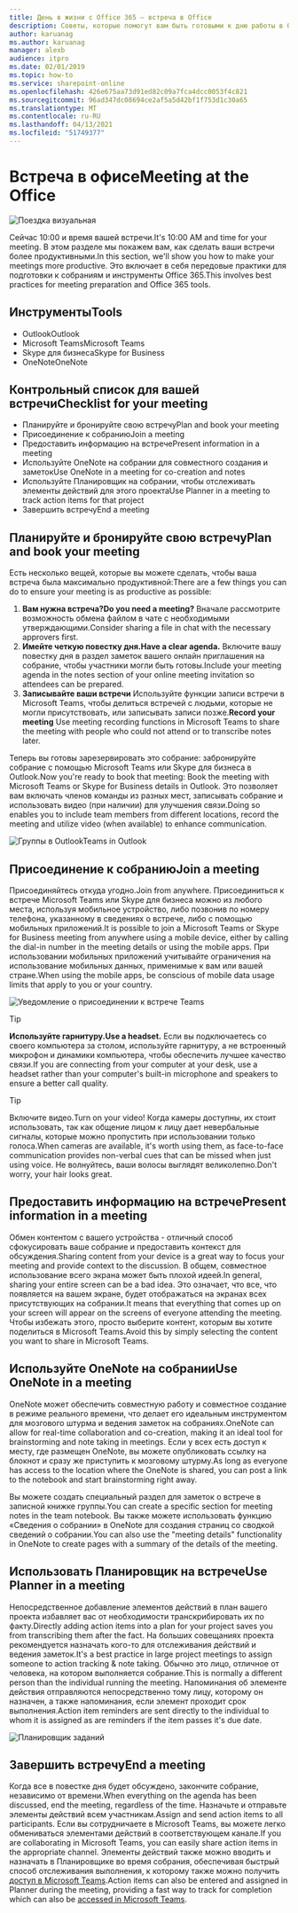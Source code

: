 ```yaml
---
title: День в жизни с Office 365 — встреча в Office
description: Советы, которые помогут вам быть готовыми к дню работы в Office 365
author: karuanag
ms.author: karuanag
manager: alexb
audience: itpro
ms.date: 02/01/2019
ms.topic: how-to
ms.service: sharepoint-online
ms.openlocfilehash: 426e675aa73d91ed82c09a7fca4dcc0053f4c821
ms.sourcegitcommit: 96ad347dc08694ce2af5a5d42bf1f753d1c30a65
ms.translationtype: MT
ms.contentlocale: ru-RU
ms.lasthandoff: 04/13/2021
ms.locfileid: "51749377"
---
```

# <a name="meeting-at-the-office"></a><span data-ttu-id="3fd07-103">Встреча в офисе</span><span class="sxs-lookup"><span data-stu-id="3fd07-103">Meeting at the Office</span></span>

![Поездка визуальная](media/ditl_meeting.png)

<span data-ttu-id="3fd07-105">Сейчас 10:00 и время вашей встречи.</span><span class="sxs-lookup"><span data-stu-id="3fd07-105">It's 10:00 AM and time for your meeting.</span></span> <span data-ttu-id="3fd07-106">В этом разделе мы покажем вам, как сделать ваши встречи более продуктивными.</span><span class="sxs-lookup"><span data-stu-id="3fd07-106">In this section, we'll show you how to make your meetings more productive.</span></span>  <span data-ttu-id="3fd07-107">Это включает в себя передовые практики для подготовки к собраниям и инструменты Office 365.</span><span class="sxs-lookup"><span data-stu-id="3fd07-107">This involves best practices for meeting preparation and Office 365 tools.</span></span>  

## <a name="tools"></a><span data-ttu-id="3fd07-108">Инструменты</span><span class="sxs-lookup"><span data-stu-id="3fd07-108">Tools</span></span>
- <span data-ttu-id="3fd07-109">Outlook</span><span class="sxs-lookup"><span data-stu-id="3fd07-109">Outlook</span></span>
- <span data-ttu-id="3fd07-110">Microsoft Teams</span><span class="sxs-lookup"><span data-stu-id="3fd07-110">Microsoft Teams</span></span>
- <span data-ttu-id="3fd07-111">Skype для бизнеса</span><span class="sxs-lookup"><span data-stu-id="3fd07-111">Skype for Business</span></span>
- <span data-ttu-id="3fd07-112">OneNote</span><span class="sxs-lookup"><span data-stu-id="3fd07-112">OneNote</span></span>

## <a name="checklist-for-your-meeting"></a><span data-ttu-id="3fd07-113">Контрольный список для вашей встречи</span><span class="sxs-lookup"><span data-stu-id="3fd07-113">Checklist for your meeting</span></span>
- <span data-ttu-id="3fd07-114">Планируйте и бронируйте свою встречу</span><span class="sxs-lookup"><span data-stu-id="3fd07-114">Plan and book your meeting</span></span>
- <span data-ttu-id="3fd07-115">Присоединение к собранию</span><span class="sxs-lookup"><span data-stu-id="3fd07-115">Join a meeting</span></span>
- <span data-ttu-id="3fd07-116">Предоставить информацию на встрече</span><span class="sxs-lookup"><span data-stu-id="3fd07-116">Present information in a meeting</span></span>
- <span data-ttu-id="3fd07-117">Используйте OneNote на собрании для совместного создания и заметок</span><span class="sxs-lookup"><span data-stu-id="3fd07-117">Use OneNote in a meeting for co-creation and notes</span></span>
- <span data-ttu-id="3fd07-118">Используйте Планировщик на собрании, чтобы отслеживать элементы действий для этого проекта</span><span class="sxs-lookup"><span data-stu-id="3fd07-118">Use Planner in a meeting to track action items for that project</span></span>
- <span data-ttu-id="3fd07-119">Завершить встречу</span><span class="sxs-lookup"><span data-stu-id="3fd07-119">End a meeting</span></span>
 
## <a name="plan-and-book-your-meeting"></a><span data-ttu-id="3fd07-120">Планируйте и бронируйте свою встречу</span><span class="sxs-lookup"><span data-stu-id="3fd07-120">Plan and book your meeting</span></span>
<span data-ttu-id="3fd07-121">Есть несколько вещей, которые вы можете сделать, чтобы ваша встреча была максимально продуктивной:</span><span class="sxs-lookup"><span data-stu-id="3fd07-121">There are a few things you can do to ensure your meeting is as productive as possible:</span></span>

1. <span data-ttu-id="3fd07-122">**Вам нужна встреча?**</span><span class="sxs-lookup"><span data-stu-id="3fd07-122">**Do you need a meeting?**</span></span> <span data-ttu-id="3fd07-123">Вначале рассмотрите возможность обмена файлом в чате с необходимыми утверждающими.</span><span class="sxs-lookup"><span data-stu-id="3fd07-123">Consider sharing a file in chat with the necessary approvers first.</span></span>  
1. <span data-ttu-id="3fd07-124">**Имейте четкую повестку дня.**</span><span class="sxs-lookup"><span data-stu-id="3fd07-124">**Have a clear agenda.**</span></span>  <span data-ttu-id="3fd07-125">Включите вашу повестку дня в раздел заметок вашего онлайн приглашения на собрание, чтобы участники могли быть готовы.</span><span class="sxs-lookup"><span data-stu-id="3fd07-125">Include your meeting agenda in the notes section of your online meeting invitation so attendees can be prepared.</span></span>
1. <span data-ttu-id="3fd07-126">**Записывайте ваши встречи**  Используйте функции записи встречи в Microsoft Teams, чтобы делиться встречей с людьми, которые не могли присутствовать, или записывать записи позже.</span><span class="sxs-lookup"><span data-stu-id="3fd07-126">**Record your meeting**  Use meeting recording functions in Microsoft Teams to share the meeting with people who could not attend or to transcribe notes later.</span></span>  

<span data-ttu-id="3fd07-127">Теперь вы готовы зарезервировать это собрание: забронируйте собрание с помощью Microsoft Teams или Skype для бизнеса в Outlook.</span><span class="sxs-lookup"><span data-stu-id="3fd07-127">Now you're ready to book that meeting:  Book the meeting with Microsoft Teams or Skype for Business details in Outlook.</span></span> <span data-ttu-id="3fd07-128">Это позволяет вам включать членов команды из разных мест, записывать собрание и использовать видео (при наличии) для улучшения связи.</span><span class="sxs-lookup"><span data-stu-id="3fd07-128">Doing so enables you to include team members from different locations, record the meeting and utilize video (when available) to enhance communication.</span></span> 

![<span data-ttu-id="3fd07-129">Группы в Outlook</span><span class="sxs-lookup"><span data-stu-id="3fd07-129">Teams in Outlook</span></span> ](media/ditl_teamsoutlook.png)

## <a name="join-a-meeting"></a><span data-ttu-id="3fd07-130">Присоединение к собранию</span><span class="sxs-lookup"><span data-stu-id="3fd07-130">Join a meeting</span></span>
<span data-ttu-id="3fd07-131">Присоединяйтесь откуда угодно.</span><span class="sxs-lookup"><span data-stu-id="3fd07-131">Join from anywhere.</span></span> <span data-ttu-id="3fd07-132">Присоединиться к встрече Microsoft Teams или Skype для бизнеса можно из любого места, используя мобильное устройство, либо позвонив по номеру телефона, указанному в сведениях о встрече, либо с помощью мобильных приложений.</span><span class="sxs-lookup"><span data-stu-id="3fd07-132">It is possible to join a Microsoft Teams or Skype for Business meeting from anywhere using a mobile device, either by calling the dial-in number in the meeting details or using the mobile apps.</span></span> <span data-ttu-id="3fd07-133">При использовании мобильных приложений учитывайте ограничения на использование мобильных данных, применимые к вам или вашей стране.</span><span class="sxs-lookup"><span data-stu-id="3fd07-133">When using the mobile apps, be conscious of mobile data usage limits that apply to you or your country.</span></span>

![Уведомление о присоединении к встрече Teams](media/ditl_teamsjoin.png)

> [!TIP]
> <span data-ttu-id="3fd07-135">**Используйте гарнитуру.**</span><span class="sxs-lookup"><span data-stu-id="3fd07-135">**Use a headset.**</span></span> <span data-ttu-id="3fd07-136">Если вы подключаетесь со своего компьютера за столом, используйте гарнитуру, а не встроенный микрофон и динамики компьютера, чтобы обеспечить лучшее качество связи.</span><span class="sxs-lookup"><span data-stu-id="3fd07-136">If you are connecting from your computer at your desk, use a headset rather than your computer's built-in microphone and speakers to ensure a better call quality.</span></span>

> [!TIP]
> <span data-ttu-id="3fd07-137">Включите видео.</span><span class="sxs-lookup"><span data-stu-id="3fd07-137">Turn on your video!</span></span> <span data-ttu-id="3fd07-138">Когда камеры доступны, их стоит использовать, так как общение лицом к лицу дает невербальные сигналы, которые можно пропустить при использовании только голоса.</span><span class="sxs-lookup"><span data-stu-id="3fd07-138">When cameras are available, it's worth using them, as face-to-face communication provides non-verbal cues that can be missed when just using voice.</span></span> <span data-ttu-id="3fd07-139">Не волнуйтесь, ваши волосы выглядят великолепно.</span><span class="sxs-lookup"><span data-stu-id="3fd07-139">Don't worry, your hair looks great.</span></span> 

## <a name="present-information-in-a-meeting"></a><span data-ttu-id="3fd07-140">Предоставить информацию на встрече</span><span class="sxs-lookup"><span data-stu-id="3fd07-140">Present information in a meeting</span></span>
<span data-ttu-id="3fd07-141">Обмен контентом с вашего устройства - отличный способ сфокусировать ваше собрание и предоставить контекст для обсуждения.</span><span class="sxs-lookup"><span data-stu-id="3fd07-141">Sharing content from your device is a great way to focus your meeting and provide context to the discussion.</span></span> <span data-ttu-id="3fd07-142">В общем, совместное использование всего экрана может быть плохой идеей.</span><span class="sxs-lookup"><span data-stu-id="3fd07-142">In general, sharing your entire screen can be a bad idea.</span></span> <span data-ttu-id="3fd07-143">Это означает, что все, что появляется на вашем экране, будет отображаться на экранах всех присутствующих на собрании.</span><span class="sxs-lookup"><span data-stu-id="3fd07-143">It means that everything that comes up on your screen will appear on the screens of everyone attending the meeting.</span></span> <span data-ttu-id="3fd07-144">Чтобы избежать этого, просто выберите контент, которым вы хотите поделиться в Microsoft Teams.</span><span class="sxs-lookup"><span data-stu-id="3fd07-144">Avoid this by simply selecting the content you want to share in Microsoft Teams.</span></span> 

## <a name="use-onenote-in-a-meeting"></a><span data-ttu-id="3fd07-145">Используйте OneNote на собрании</span><span class="sxs-lookup"><span data-stu-id="3fd07-145">Use OneNote in a meeting</span></span>
<span data-ttu-id="3fd07-146">OneNote может обеспечить совместную работу и совместное создание в режиме реального времени, что делает его идеальным инструментом для мозгового штурма и ведения заметок на собраниях.</span><span class="sxs-lookup"><span data-stu-id="3fd07-146">OneNote can allow for real-time collaboration and co-creation, making it an ideal tool for brainstorming and note taking in meetings.</span></span> <span data-ttu-id="3fd07-147">Если у всех есть доступ к месту, где размещен OneNote, вы можете опубликовать ссылку на блокнот и сразу же приступить к мозговому штурму.</span><span class="sxs-lookup"><span data-stu-id="3fd07-147">As long as everyone has access to the location where the OneNote is shared, you can post a link to the notebook and start brainstorming right away.</span></span>

<span data-ttu-id="3fd07-148">Вы можете создать специальный раздел для заметок о встрече в записной книжке группы.</span><span class="sxs-lookup"><span data-stu-id="3fd07-148">You can create a specific section for meeting notes in the team notebook.</span></span> <span data-ttu-id="3fd07-149">Вы также можете использовать функцию «Сведения о собрании» в OneNote для создания страниц со сводкой сведений о собрании.</span><span class="sxs-lookup"><span data-stu-id="3fd07-149">You can also use the "meeting details" functionality in OneNote to create pages with a summary of the details of the meeting.</span></span>

## <a name="use-planner-in-a-meeting"></a><span data-ttu-id="3fd07-150">Использовать Планировщик на встрече</span><span class="sxs-lookup"><span data-stu-id="3fd07-150">Use Planner in a meeting</span></span>
<span data-ttu-id="3fd07-151">Непосредственное добавление элементов действий в план вашего проекта избавляет вас от необходимости транскрибировать их по факту.</span><span class="sxs-lookup"><span data-stu-id="3fd07-151">Directly adding action items into a plan for your project saves you from transcribing them after the fact.</span></span> <span data-ttu-id="3fd07-152">На больших совещаниях проекта рекомендуется назначать кого-то для отслеживания действий и ведения заметок.</span><span class="sxs-lookup"><span data-stu-id="3fd07-152">It's a best practice in large project meetings to assign someone to action tracking & note taking.</span></span> <span data-ttu-id="3fd07-153">Обычно это лицо, отличное от человека, на котором выполняется собрание.</span><span class="sxs-lookup"><span data-stu-id="3fd07-153">This is normally a different person than the individual running the meeting.</span></span> <span data-ttu-id="3fd07-154">Напоминания об элементе действия отправляются непосредственно тому лицу, которому он назначен, а также напоминания, если элемент проходит срок выполнения.</span><span class="sxs-lookup"><span data-stu-id="3fd07-154">Action item reminders are sent directly to the individual to whom it is assigned as are reminders if the item passes it's due date.</span></span> 

![Планировщик заданий](media/ditl_task.png)

## <a name="end-a-meeting"></a><span data-ttu-id="3fd07-156">Завершить встречу</span><span class="sxs-lookup"><span data-stu-id="3fd07-156">End a meeting</span></span>
<span data-ttu-id="3fd07-157">Когда все в повестке дня будет обсуждено, закончите собрание, независимо от времени.</span><span class="sxs-lookup"><span data-stu-id="3fd07-157">When everything on the agenda has been discussed, end the meeting, regardless of the time.</span></span> <span data-ttu-id="3fd07-158">Назначьте и отправьте элементы действий всем участникам.</span><span class="sxs-lookup"><span data-stu-id="3fd07-158">Assign and send action items to all participants.</span></span> <span data-ttu-id="3fd07-159">Если вы сотрудничаете в Microsoft Teams, вы можете легко обмениваться элементами действий в соответствующем канале.</span><span class="sxs-lookup"><span data-stu-id="3fd07-159">If you are collaborating in Microsoft Teams, you can easily share action items in the appropriate channel.</span></span> <span data-ttu-id="3fd07-160">Элементы действий также можно вводить и назначать в Планировщике во время собрания, обеспечивая быстрый способ отслеживания выполнения, к которому также можно получить [доступ в Microsoft Teams](https://support.office.com/article/use-planner-in-microsoft-teams-62798a9f-e8f7-4722-a700-27dd28a06ee0).</span><span class="sxs-lookup"><span data-stu-id="3fd07-160">Action items can also be entered and assigned in Planner during the meeting, providing a fast way to track for completion which can also be [accessed in Microsoft Teams](https://support.office.com/article/use-planner-in-microsoft-teams-62798a9f-e8f7-4722-a700-27dd28a06ee0).</span></span> 
